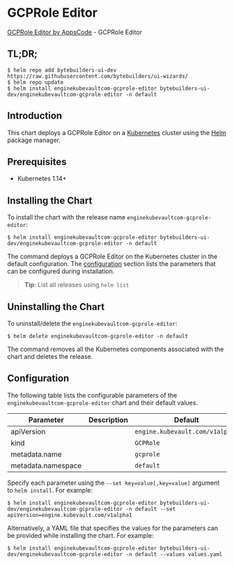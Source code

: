 # GCPRole Editor

[GCPRole Editor by AppsCode](https://byte.builders) - GCPRole Editor

## TL;DR;

```console
$ helm repo add bytebuilders-ui-dev https://raw.githubusercontent.com/bytebuilders/ui-wizards/
$ helm repo update
$ helm install enginekubevaultcom-gcprole-editor bytebuilders-ui-dev/enginekubevaultcom-gcprole-editor -n default
```

## Introduction

This chart deploys a GCPRole Editor on a [Kubernetes](http://kubernetes.io) cluster using the [Helm](https://helm.sh) package manager.

## Prerequisites

- Kubernetes 1.14+

## Installing the Chart

To install the chart with the release name `enginekubevaultcom-gcprole-editor`:

```console
$ helm install enginekubevaultcom-gcprole-editor bytebuilders-ui-dev/enginekubevaultcom-gcprole-editor -n default
```

The command deploys a GCPRole Editor on the Kubernetes cluster in the default configuration. The [configuration](#configuration) section lists the parameters that can be configured during installation.

> **Tip**: List all releases using `helm list`

## Uninstalling the Chart

To uninstall/delete the `enginekubevaultcom-gcprole-editor`:

```console
$ helm delete enginekubevaultcom-gcprole-editor -n default
```

The command removes all the Kubernetes components associated with the chart and deletes the release.

## Configuration

The following table lists the configurable parameters of the `enginekubevaultcom-gcprole-editor` chart and their default values.

|     Parameter      | Description |             Default             |
|--------------------|-------------|---------------------------------|
| apiVersion         |             | `engine.kubevault.com/v1alpha1` |
| kind               |             | `GCPRole`                       |
| metadata.name      |             | `gcprole`                       |
| metadata.namespace |             | `default`                       |


Specify each parameter using the `--set key=value[,key=value]` argument to `helm install`. For example:

```console
$ helm install enginekubevaultcom-gcprole-editor bytebuilders-ui-dev/enginekubevaultcom-gcprole-editor -n default --set apiVersion=engine.kubevault.com/v1alpha1
```

Alternatively, a YAML file that specifies the values for the parameters can be provided while
installing the chart. For example:

```console
$ helm install enginekubevaultcom-gcprole-editor bytebuilders-ui-dev/enginekubevaultcom-gcprole-editor -n default --values values.yaml
```
